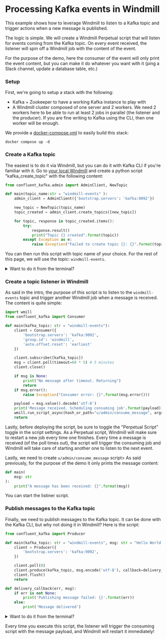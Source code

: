 Processing Kafka events in Windmill
===================================

This example shows how to leverage Windmill to listen to a Kafka topic and trigger actions when a new message is published.

The logic is simple. We will create a Windmill Perpetual script that will listen for events coming from the Kafka topic. On every event received, the listener will spin off a Windmill job with the content of the event.

For the purpose of the demo, here the consumer of the event will only print the event content, but you can make it do whatever you want with it (ping a Slack channel, update a database table, etc.)

### Setup

First, we're going to setup a stack with the following:
- Kafka + Zookeeper to have a working Kafka instance to play with
- A Windmill cluster composed of one server and 2 workers. We need 2 workers here to be able to run at least 2 jobs in parallel (the listener and the producer). If you are fine writing to Kafka using the CLI, then one worker will be enough.

We provide a [docker-compose.yml](./docker-compose.yml) to easily build this stack:
```
docker compose up -d
```

### Create a Kafka topic

The easiest is to do it via Windmill, but you can do it with Kafka CLI if you're familiar with it. Go to [your local Windmill](http://localhost:8000) and create a python script "kafka_create_topic" with the following content:

```python
from confluent_kafka.admin import AdminClient, NewTopic

def main(topic_name:str = "windmill-events" ):
    admin_client = AdminClient({'bootstrap.servers': 'kafka:9092'})

    new_topic = NewTopic(topic_name)
    topic_created = admin_client.create_topics([new_topic])

    for topic, response in topic_created.items():
        try:
            response.result()
            print("Topic {} created".format(topic))
        except Exception as e:
            raise Exception("Failed to create topic {}: {}".format(topic, e))
```
You can then run this script with topic name of your choice. For the rest of this page, we will use the topic: `windmill-events`.

<details>
<summary>Want to do it from the terminal?</summary>
Run the following command to create the topic from within the Kafka container:

```bash
docker exec -it $KAFKA_CONTAINER_ID kafka-topics.sh --create --topic windmill-events --bootstrap-server localhost:9092
```

</details>

### Create a topic listener in Windmill

As said in the intro, the purpose of this script is to listen to the `windmill-events` topic and trigger another Windmill job when a message is received. The content is quite simple:

```python
import wmill
from confluent_kafka import Consumer

def main(kafka_topic: str = "windmill-events"):
    client = Consumer({
        'bootstrap.servers': 'kafka:9092',
        'group.id': 'windmill',
        'auto.offset.reset': 'earliest'
    })

    client.subscribe([kafka_topic])
    msg = client.poll(timeout=60 * 5) # 5 minutes
    client.close()

    if msg is None:
        print("No message after timeout. Returning")
        return
    if msg.error():
        raise Exception("Consumer error: {}".format(msg.error()))

    payload = msg.value().decode('utf-8')
    print('Message received. Scheduling consuming job'.format(payload))
    wmill.run_script_async(hash_or_path="u/admin/consume_message", args={"msg": payload})
    return 
```

Lastly, before deploying the script, be sure to toggle the "Perpetual Script" toggle in the script settings. As a Perpetual script, Windmill will make sure to restart a new job every time one finishes. Every time a message is received (of the poll times out), the script will trigger the consuming job and Windmill will take care of starting another one to listen to the next event.

Lastly, we need to create `u/admin/consume_message` script> As said previously, for the purpose of the demo it only prints the message content:

```python
def main(
    msg: str
):
    print("A message has been received: {}".format(msg))
```

You can start the listiner script.

### Publish messages to the Kafka topic

Finally, we need to publish messages to the Kafka topic. It can be done with the Kafka CLI, but why not doing it in Windmill? Here is the script:

```python
from confluent_kafka import Producer

def main(kafka_topic: str = "windmill-events", msg: str = "Hello World!"):
    client = Producer({
        'bootstrap.servers': 'kafka:9092',
    })

    client.poll(0)
    client.produce(kafka_topic, msg.encode('utf-8'), callback=delivery_callback)
    client.flush()
    return

def delivery_callback(err, msg):
    if err is not None:
        print('Publishing message failed: {}'.format(err))
    else:
        print('Message delivered')
```

<details>
<summary>Want to do it from the terminal?</summary>
Run the following log into the Kafka container and run the `kafka-console-producer.sh` helper:

```bash
docker exec -it $KAFKA_CONTAINER_ID kafka-console-producer.sh --topic windmill-events --bootstrap-server localhost:9092
```

One line is one message sent to the topic
</details>

Every time you execute this script, the listener will trigger the consuming script with the message payload, and Windmill will restart it immediately!
